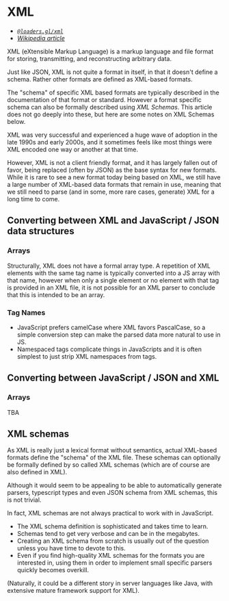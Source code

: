 # XML

- *[`@loaders.gl/xml`](/docs/modules/xml)*
- *[Wikipedia article](https://en.wikipedia.org/wiki/XML)*

XML (eXtensible Markup Language) is a markup language and file format for storing, transmitting, and reconstructing arbitrary data.

Just like JSON, XML is not quite a format in itself, in that it doesn't define a schema. Rather other formats are defined as XML-based formats.

The "schema" of specific XML based formats are typically described in the documentation of that format or standard. However a format specific schema can also be formally described using _XML Schemas_. This article does not go deeply into these, but here are some notes on XML Schemas below.

XML was very successful and experienced a huge wave of adoption in the late 1990s and early 2000s, and it sometimes feels like most things were XML encoded one way or another at that time. 

However, XML is not a client friendly format, and it has largely fallen out of favor, being replaced (often by JSON) as the base syntax for new formats. While it is rare to see a new format today being based on XML, we still have a large number of XML-based data formats that remain in use, meaning that we still need to parse (and in some, more rare cases, generate) XML for a long time to come.

## Converting between XML and JavaScript / JSON data structures

### Arrays

Structurally, XML does not have a formal array type. 
A repetition of XML elements with the same tag name is typically converted into a JS array with that name, however when only a single element or no element with that tag is provided in an XML file, it is not possible for an XML parser to conclude that this is intended to be an array. 

### Tag Names

- JavaScript prefers camelCase where XML favors PascalCase, so a simple conversion step can make the parsed data more natural to use in JS.
- Namespaced tags complicate things in JavaScripts and it is often simplest to just strip XML namespaces from tags.

## Converting between JavaScript / JSON and XML

### Arrays

TBA


## XML schemas

As XML is really just a lexical format without semantics, actual XML-based formats define the "schema" of the XML file. These schemas can optionally be formally defined by so called XML schemas (which are of course are also defined in XML).

Although it would seem to be appealing to be able to automatically generate parsers, typescript types and even JSON schema from XML schemas, this is not trivial.

In fact, XML schemas are not always practical to work with in JavaScript. 
- The XML schema definition is sophisticated and takes time to learn.
- Schemas tend to get very verbose and can be in the megabytes.
- Creating an XML schema from scratch is usually out of the question unless you have time to devote to this.
- Even if you find high-quality XML schemas for the formats you are interested in, using them in order to implement small specific parsers quickly becomes overkill.

(Naturally, it could be a different story in server languages like Java, with extensive mature framework support for XML).

